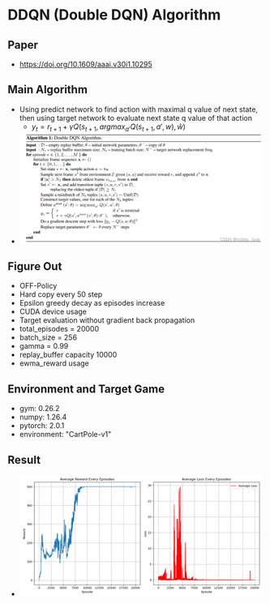 # DDQN (Double DQN) Algorithm
## Paper
* https://doi.org/10.1609/aaai.v30i1.10295
## Main Algorithm
* Using predict network to find action with maximal q value of next state, then using target network to evaluate next state q value of that action
  * $y_t = r_{t+1}+\gamma Q(s_{t+1},argmax_{a'}Q(s_{t+1},a',w),\hat w)$
* ![DDQN-Algorithm](DDQN-algorithm.png)
## Figure Out
* OFF-Policy
* Hard copy every 50 step
* Epsilon greedy decay as episodes increase
* CUDA device usage
* Target evaluation without gradient back propagation
* total_episodes = 20000
* batch_size = 256
* gamma      = 0.99
* replay_buffer capacity 10000
* ewma_reward usage
## Environment and Target Game
* gym: 0.26.2
* numpy: 1.26.4 
* pytorch: 2.0.1 
* environment: "CartPole-v1"
## Result
* ![DDQN](DDQN_plot-whole.png)